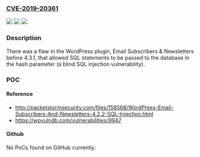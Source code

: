 ### [CVE-2019-20361](https://cve.mitre.org/cgi-bin/cvename.cgi?name=CVE-2019-20361)
![](https://img.shields.io/static/v1?label=Product&message=n%2Fa&color=blue)
![](https://img.shields.io/static/v1?label=Version&message=n%2Fa&color=blue)
![](https://img.shields.io/static/v1?label=Vulnerability&message=n%2Fa&color=brighgreen)

### Description

There was a flaw in the WordPress plugin, Email Subscribers & Newsletters before 4.3.1, that allowed SQL statements to be passed to the database in the hash parameter (a blind SQL injection vulnerability).

### POC

#### Reference
- http://packetstormsecurity.com/files/158568/WordPress-Email-Subscribers-And-Newsletters-4.2.2-SQL-Injection.html
- https://wpvulndb.com/vulnerabilities/9947

#### Github
No PoCs found on GitHub currently.


